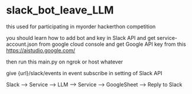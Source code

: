 # slack_bot_leave_LLM

this used for participating in myorder hackerthon competition

you should learn how to add bot and key in Slack API
and
get service-account.json from google cloud console
and
get Google API key from this https://aistudio.google.com/

then run this main.py on ngrok or host whatever

give {url}/slack/events in event subscribe in setting of Slack API 

Slack --> Service --> LLM --> Service --> GoogleSheet --> Reply to Slack
